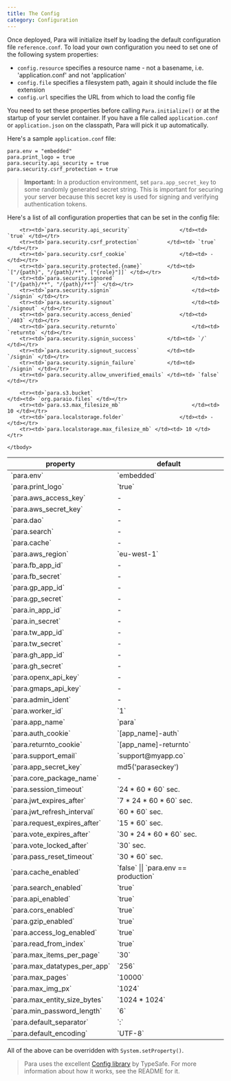 ```yaml
---
title: The Config
category: Configuration
---
```


Once deployed, Para will initialize itself by loading the default configuration file `reference.conf`.
To load your own configuration you need to set one of the following system properties:

- `config.resource` specifies a resource name - not a basename, i.e. 'application.conf' and not 'application'
- `config.file` specifies a filesystem path, again it should include the file extension
- `config.url` specifies the URL from which to load the config file

You need to set these properties before calling `Para.initialize()` or at the startup of your servlet container.
If you have a file called `application.conf` or `application.json` on the classpath, Para will pick it up automatically.

Here's a sample `application.conf` file:

```
para.env = "embedded"
para.print_logo = true
para.security.api_security = true
para.security.csrf_protection = true
```

> **Important:** In a production environment, set `para.app_secret_key` to some randomly generated secret string.
> This is important for securing your server because this secret key is used for signing and verifying authentication tokens.

Here's a list of all configuration properties that can be set in the config file:

<table class="table table-striped">
	<thead>
		<tr>
			<th>property</th>
			<th>default</th>
		</tr>
	</thead>
	<tbody>
		<tr><td>`para.env`									</td><td>	`embedded`</td></tr>
		<tr><td>`para.print_logo`						</td><td>`true`</td></tr>
		<tr><td>`para.aws_access_key`				</td><td>-</td></tr>
		<tr><td>`para.aws_secret_key`				</td><td>-</td></tr>
		<tr><td>`para.dao`									</td><td>-</td></tr>
		<tr><td>`para.search`								</td><td>-</td></tr>
		<tr><td>`para.cache`								</td><td>-</td></tr>
		<tr><td>`para.aws_region`						</td><td>`eu-west-1`</td></tr>
		<tr><td>`para.fb_app_id`						</td><td>-</td></tr>
		<tr><td>`para.fb_secret`						</td><td>-</td></tr>
		<tr><td>`para.gp_app_id`						</td><td>-</td></tr>
		<tr><td>`para.gp_secret`						</td><td>-</td></tr>
		<tr><td>`para.in_app_id`						</td><td>-</td></tr>
		<tr><td>`para.in_secret`						</td><td>-</td></tr>
		<tr><td>`para.tw_app_id`						</td><td>-</td></tr>
		<tr><td>`para.tw_secret`						</td><td>-</td></tr>
		<tr><td>`para.gh_app_id`						</td><td>-</td></tr>
		<tr><td>`para.gh_secret`						</td><td>-</td></tr>
		<tr><td>`para.openx_api_key`				</td><td>-</td></tr>
		<tr><td>`para.gmaps_api_key`				</td><td>-</td></tr>
		<tr><td>`para.admin_ident`					</td><td>-</td></tr>
		<tr><td>`para.worker_id`						</td><td>`1`</td></tr>
		<tr><td>`para.app_name`							</td><td>`para`</td></tr>
		<tr><td>`para.auth_cookie`					</td><td>`[app_name]-auth`</td></tr>
		<tr><td>`para.returnto_cookie`			</td><td>`[app_name]-returnto`</td></tr>
		<tr><td>`para.support_email`				</td><td>`support@myapp.co`</td></tr>
		<tr><td>`para.app_secret_key`				</td><td>md5('paraseckey')</td></tr>
		<tr><td>`para.core_package_name`		</td><td>-</td></tr>
		<tr><td>`para.session_timeout`			</td><td>`24 * 60 * 60` sec.</td></tr>
		<tr><td>`para.jwt_expires_after`		</td><td>`7 * 24 * 60 * 60` sec.</td></tr>
		<tr><td>`para.jwt_refresh_interval`	</td><td>`60 * 60` sec.</td></tr>
		<tr><td>`para.request_expires_after`</td><td>`15 * 60` sec.</td></tr>
		<tr><td>`para.vote_expires_after`		</td><td>`30 * 24 * 60 * 60` sec.</td></tr>
		<tr><td>`para.vote_locked_after`		</td><td>`30` sec.</td></tr>
		<tr><td>`para.pass_reset_timeout`		</td><td>`30 * 60` sec.</td></tr>
		<tr><td>`para.cache_enabled`				</td><td>`false` || `para.env == production`</td></tr>
		<tr><td>`para.search_enabled`				</td><td>`true`</td></tr>
		<tr><td>`para.api_enabled`					</td><td>`true`</td></tr>
		<tr><td>`para.cors_enabled`					</td><td>`true`</td></tr>
		<tr><td>`para.gzip_enabled`					</td><td>`true`</td></tr>
		<tr><td>`para.access_log_enabled`		</td><td>`true`</td></tr>
		<tr><td>`para.read_from_index`			</td><td>`true`</td></tr>
		<tr><td>`para.max_items_per_page`		</td><td>`30`</td></tr>
		<tr><td>`para.max_datatypes_per_app`</td><td>`256`</td></tr>
		<tr><td>`para.max_pages`						</td><td>`10000`</td></tr>
		<tr><td>`para.max_img_px`						</td><td>`1024`</td></tr>
		<tr><td>`para.max_entity_size_bytes`</td><td>`1024 * 1024`</td></tr>
		<tr><td>`para.min_password_length`	</td><td>`6`</td></tr>
		<tr><td>`para.default_separator`		</td><td>`:`</td></tr>
		<tr><td>`para.default_encoding`			</td><td>`UTF-8`</td></tr>

		<tr><td>`para.security.api_security`				</td><td> `true` </td></tr>
		<tr><td>`para.security.csrf_protection`			</td><td> `true` </td></tr>
		<tr><td>`para.security.csrf_cookie`					</td><td> - </td></tr>
		<tr><td>`para.security.protected.{name}`		</td><td> `["/{path}", "/{path}/**", ["{role}"]]` </td></tr>
		<tr><td>`para.security.ignored`							</td><td> `["/{path}/**", "/{path}/**"]` </td></tr>
		<tr><td>`para.security.signin`							</td><td> `/signin` </td></tr>
		<tr><td>`para.security.signout`							</td><td> `/signout` </td></tr>
		<tr><td>`para.security.access_denied`				</td><td> `/403` </td></tr>
		<tr><td>`para.security.returnto`						</td><td> `returnto` </td></tr>
		<tr><td>`para.security.signin_success`			</td><td> `/` </td></tr>
		<tr><td>`para.security.signout_success`			</td><td> `/signin` </td></tr>
		<tr><td>`para.security.signin_failure`			</td><td> `/signin` </td></tr>
		<tr><td>`para.security.allow_unverified_emails`	</td><td> `false` </td></tr>

		<tr><td>`para.s3.bucket`										</td><td> `org.paraio.files` </td></tr>
		<tr><td>`para.s3.max_filesize_mb`						</td><td> 10 </td></tr>
		<tr><td>`para.localstorage.folder`					</td><td> - </td></tr>
		<tr><td>`para.localstorage.max_filesize_mb`	</td><td> 10 </td></tr>

	</tbody>
</table>

All of the above can be overridden with `System.setProperty()`.

> Para uses the excellent [Config library](https://github.com/typesafehub/config/) by TypeSafe.
> For more information about how it works, see the README for it.
